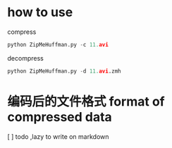 <!--
 * @Description: Editor's info in the top of the file
 * @Author: p1ay8y3ar
 * @Date: 2021-04-07 19:16:02
 * @LastEditor: p1ay8y3ar
 * @LastEditTime: 2021-04-09 10:30:51
 * @Email: p1ay8y3ar@gmail.com
-->

# how to use

compress

```python
python ZipMeHuffman.py -c 11.avi
```

decompress

```python
python ZipMeHuffman.py -d 11.avi.zmh
```

# 编码后的文件格式 format of compressed data

[ ] todo ,lazy to write on markdown
